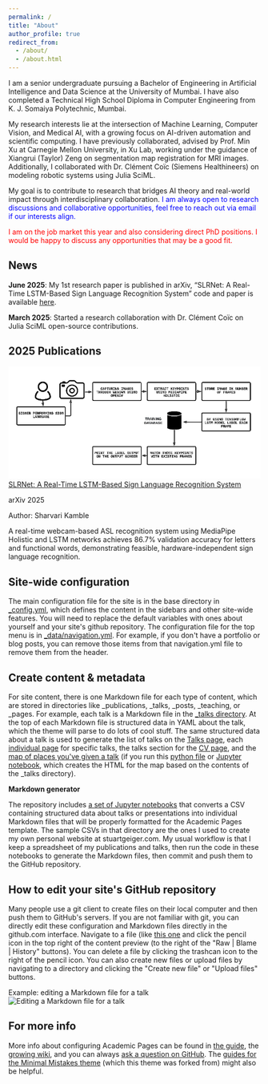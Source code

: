 ```yaml
---
permalink: /
title: "About"
author_profile: true
redirect_from: 
  - /about/
  - /about.html
---
```


I am a senior undergraduate pursuing a Bachelor of Engineering in Artificial Intelligence and Data Science at the University of Mumbai. I have also completed a Technical High School Diploma in Computer Engineering from K. J. Somaiya Polytechnic, Mumbai.

My research interests lie at the intersection of Machine Learning, Computer Vision, and Medical AI, with a growing focus on AI-driven automation and scientific computing. I have previously collaborated, advised by Prof. Min Xu at Carnegie Mellon University, in Xu Lab, working under the guidance of Xiangrui (Taylor) Zeng on segmentation map registration for MRI images. Additionally, I collaborated with Dr. Clément Coïc (Siemens Healthineers) on modeling robotic systems using Julia SciML.

My goal is to contribute to research that bridges AI theory and real-world impact through interdisciplinary collaboration. <span style="color:blue;">I am always open to research discussions and collaborative opportunities, feel free to reach out via email if our interests align.</span>

<span style="color:red;">I am on the job market this year and also considering direct PhD positions. I would be happy to discuss any opportunities that may be a good fit.</span>

News
------
**June 2025**: My 1st research paper is published in arXiv, “SLRNet: A Real-Time LSTM-Based Sign Language Recognition System” code and paper is available <span style="color:blue;"><a href="https://arxiv.org/abs/2506.11154" target="_blank">here</a></span>.

**March 2025**: Started a research collaboration with Dr. Clément Coïc on Julia SciML open-source contributions.

2025 Publications
------
![Editing a Markdown file for a talk](/images/methodology_flowchart.png)
<a href="https://arxiv.org/abs/2506.11154">SLRNet: A Real-Time LSTM-Based Sign Language Recognition System</a>

arXiv 2025

Author: Sharvari Kamble


A real-time webcam-based ASL recognition system using MediaPipe Holistic and LSTM networks achieves 86.7% validation accuracy for letters and functional words, demonstrating feasible, hardware-independent sign language recognition.


Site-wide configuration
------
The main configuration file for the site is in the base directory in [_config.yml](https://github.com/academicpages/academicpages.github.io/blob/master/_config.yml), which defines the content in the sidebars and other site-wide features. You will need to replace the default variables with ones about yourself and your site's github repository. The configuration file for the top menu is in [_data/navigation.yml](https://github.com/academicpages/academicpages.github.io/blob/master/_data/navigation.yml). For example, if you don't have a portfolio or blog posts, you can remove those items from that navigation.yml file to remove them from the header. 

Create content & metadata
------
For site content, there is one Markdown file for each type of content, which are stored in directories like _publications, _talks, _posts, _teaching, or _pages. For example, each talk is a Markdown file in the [_talks directory](https://github.com/academicpages/academicpages.github.io/tree/master/_talks). At the top of each Markdown file is structured data in YAML about the talk, which the theme will parse to do lots of cool stuff. The same structured data about a talk is used to generate the list of talks on the [Talks page](https://academicpages.github.io/talks), each [individual page](https://academicpages.github.io/talks/2012-03-01-talk-1) for specific talks, the talks section for the [CV page](https://academicpages.github.io/cv), and the [map of places you've given a talk](https://academicpages.github.io/talkmap.html) (if you run this [python file](https://github.com/academicpages/academicpages.github.io/blob/master/talkmap.py) or [Jupyter notebook](https://github.com/academicpages/academicpages.github.io/blob/master/talkmap.ipynb), which creates the HTML for the map based on the contents of the _talks directory).

**Markdown generator**

The repository includes [a set of Jupyter notebooks](https://github.com/academicpages/academicpages.github.io/tree/master/markdown_generator
) that converts a CSV containing structured data about talks or presentations into individual Markdown files that will be properly formatted for the Academic Pages template. The sample CSVs in that directory are the ones I used to create my own personal website at stuartgeiger.com. My usual workflow is that I keep a spreadsheet of my publications and talks, then run the code in these notebooks to generate the Markdown files, then commit and push them to the GitHub repository.

How to edit your site's GitHub repository
------
Many people use a git client to create files on their local computer and then push them to GitHub's servers. If you are not familiar with git, you can directly edit these configuration and Markdown files directly in the github.com interface. Navigate to a file (like [this one](https://github.com/academicpages/academicpages.github.io/blob/master/_talks/2012-03-01-talk-1.md) and click the pencil icon in the top right of the content preview (to the right of the "Raw | Blame | History" buttons). You can delete a file by clicking the trashcan icon to the right of the pencil icon. You can also create new files or upload files by navigating to a directory and clicking the "Create new file" or "Upload files" buttons. 

Example: editing a Markdown file for a talk
![Editing a Markdown file for a talk](/images/editing-talk.png)

For more info
------
More info about configuring Academic Pages can be found in [the guide](https://academicpages.github.io/markdown/), the [growing wiki](https://github.com/academicpages/academicpages.github.io/wiki), and you can always [ask a question on GitHub](https://github.com/academicpages/academicpages.github.io/discussions). The [guides for the Minimal Mistakes theme](https://mmistakes.github.io/minimal-mistakes/docs/configuration/) (which this theme was forked from) might also be helpful.

